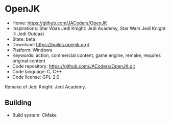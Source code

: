 # OpenJK

- Home: https://github.com/JACoders/OpenJK
- Inspirations: Star Wars Jedi Knight: Jedi Academy, Star Wars Jedi Knight II: Jedi Outcast
- State: beta
- Download: https://builds.openjk.org/
- Platform: Windows
- Keywords: action, commercial content, game engine, remake, requires original content
- Code repository: https://github.com/JACoders/OpenJK.git
- Code language: C, C++
- Code license: GPL-2.0

Remake of Jedi Knight: Jedi Academy.

## Building

- Build system: CMake
